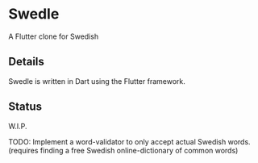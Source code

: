# Swedle

A Flutter clone for Swedish

## Details

Swedle is written in Dart using the Flutter framework.

## Status
W.I.P.

TODO:
Implement a word-validator to only accept actual Swedish words. (requires finding a free Swedish online-dictionary of common words)
